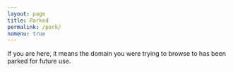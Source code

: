 ```yaml
---
layout: page
title: Parked
permalink: /park/
nomenu: true
---
```

If you are here, it means the domain you were trying to browse to has been parked for future use.
